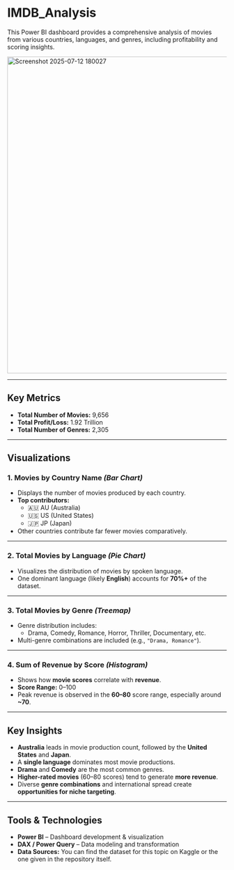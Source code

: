 # IMDB_Analysis
This Power BI dashboard provides a comprehensive analysis of movies from various countries, languages, and genres, including profitability and scoring insights.

<img width="1298" height="728" alt="Screenshot 2025-07-12 180027" src="https://github.com/user-attachments/assets/1e0ddc96-54c1-4465-a20a-950137cc73af" />
 
---
## Key Metrics

- **Total Number of Movies:** 9,656  
- **Total Profit/Loss:** 1.92 Trillion  
- **Total Number of Genres:** 2,305  

---

## Visualizations

### 1. Movies by Country Name *(Bar Chart)*  
- Displays the number of movies produced by each country.
- **Top contributors:**
  - 🇦🇺 AU (Australia)
  - 🇺🇸 US (United States)
  - 🇯🇵 JP (Japan)
- Other countries contribute far fewer movies comparatively.

---

### 2. Total Movies by Language *(Pie Chart)*  
- Visualizes the distribution of movies by spoken language.  
- One dominant language (likely **English**) accounts for **70%+** of the dataset.

---

### 3. Total Movies by Genre *(Treemap)*  
- Genre distribution includes:
  - Drama, Comedy, Romance, Horror, Thriller, Documentary, etc.
- Multi-genre combinations are included (e.g., `"Drama, Romance"`).

---

### 4. Sum of Revenue by Score *(Histogram)*  
- Shows how **movie scores** correlate with **revenue**.
- **Score Range:** 0–100  
- Peak revenue is observed in the **60–80** score range, especially around **~70**.

---

## Key Insights

- **Australia** leads in movie production count, followed by the **United States** and **Japan**.
- A **single language** dominates most movie productions.
- **Drama** and **Comedy** are the most common genres.
- **Higher-rated movies** (60–80 scores) tend to generate **more revenue**.
- Diverse **genre combinations** and international spread create **opportunities for niche targeting**.

---

## Tools & Technologies

- **Power BI** – Dashboard development & visualization  
- **DAX / Power Query** – Data modeling and transformation  
- **Data Sources:** You can find the dataset for this topic on Kaggle or the one given in the repository itself.

